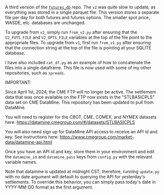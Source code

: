 A third version of the [`futures_db`](https://www.github.com/toobrien/futures_db) repo. The `v2` was quite slow to update, as everything was stored in a single parquet file. This version stores a separate file per day for both futures and futures options. The smaller spot price, WASDE, etc. databases are unchanged.

To upgrade from `v2`, simply run `from_v2.py` after ensuring that the `V2_FUTS_FILE` and `V2_OPTS_FILE` variables at the top of the file point to the appropriate files. To upgrade from `v1`, first run `from_v1.py` after ensuring that the connection string at the top of the file is pointing at your SQLITE database.

I have also included `cat_df.py` as an example of how to concatenate the files into a single dataframe. This file is now used with some of my other repositories, such as `spreads`.

IMPORTANT:

Since April 1st, 2024, the CME FTP will no longer be active. The settlement data that was once available on the FTP now exists in the "STLBASICPLS" data set on CME DataMine. This repository has been updated to pull from DataMine.

You will need to register for the CBOT, CME, COMEX, and NYMEX datasets here: https://datamine.cmegroup.com/#/datasets/STLBASICPLS

You will also need sign up for DataMine API access to receive an API id and key. See instructions here: https://www.cmegroup.com/market-data/datamine-api.html

Once you have an API id and key, store them in your environment and edit the `datamine_id` and `datamine_pass` keys from `config.py` with the relevant variable names.

Note that datamine is updated at midnight CST; therefore, running `update.py` with no date argument will default to querying the API for yesterday's settlements. To override this behavior, you can simply pass today's date in YYYY-MM-DD format as the first argument.